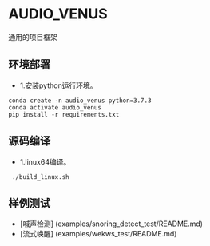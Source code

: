 # AUDIO_VENUS

通用的项目框架

## 环境部署

* 1.安装python运行环境。
```
conda create -n audio_venus python=3.7.3
conda activate audio_venus
pip install -r requirements.txt
```

## 源码编译 

* 1.linux64编译。
```
 ./build_linux.sh
```

## 样例测试

* [喊声检测] (examples/snoring_detect_test/README.md)
* [流式唤醒] (examples/wekws_test/README.md)


